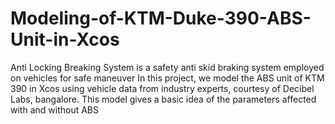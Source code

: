 # Modeling-of-KTM-Duke-390-ABS-Unit-in-Xcos
Anti Locking Breaking System is a safety anti skid braking system employed on vehicles for safe maneuver
In this project, we model the ABS unit of KTM 390 in Xcos using vehicle data from industry experts, courtesy of Decibel Labs, bangalore.
This model gives a basic idea of the parameters affected with and without ABS
